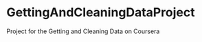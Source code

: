GettingAndCleaningDataProject
=============================

Project for the Getting and Cleaning Data on Coursera

